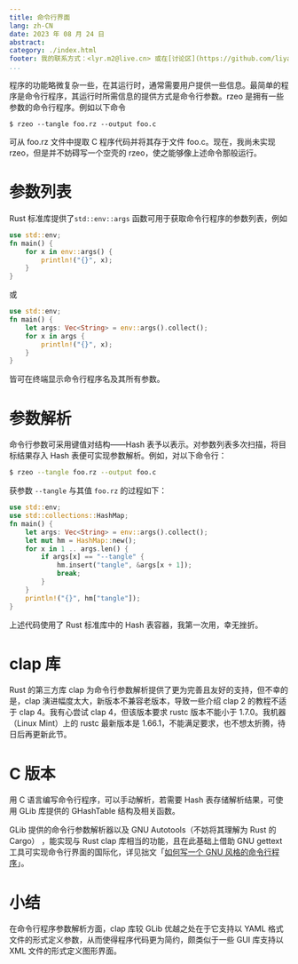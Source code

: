 ```yaml
---
title: 命令行界面
lang: zh-CN
date: 2023 年 08 月 24 日
abstract: 
category: ./index.html
footer: 我的联系方式：<lyr.m2@live.cn> 或在[讨论区](https://github.com/liyanrui/liyanrui.github.io/issues)提问。
...
```


程序的功能略微复杂一些，在其运行时，通常需要用户提供一些信息。最简单的程序是命令行程序，其运行时所需信息的提供方式是命令行参数。rzeo 是拥有一些参数的命令行程序。例如以下命令

```shell
$ rzeo --tangle foo.rz --output foo.c
```

可从 foo.rz 文件中提取 C 程序代码并将其存于文件 foo.c。现在，我尚未实现 rzeo，但是并不妨碍写一个空壳的 rzeo，使之能够像上述命令那般运行。


# 参数列表

Rust 标准库提供了`std::env::args` 函数可用于获取命令行程序的参数列表，例如

```RUST
use std::env;
fn main() {
    for x in env::args() {
        println!("{}", x);
    }
}
```

或

```RUST
use std::env;
fn main() {
    let args: Vec<String> = env::args().collect();
    for x in args {
        println!("{}", x);
    }
}
```

皆可在终端显示命令行程序名及其所有参数。

# 参数解析

命令行参数可采用键值对结构——Hash 表予以表示。对参数列表多次扫描，将目标结果存入 Hash 表便可实现参数解析。例如，对以下命令行：

```BASH
$ rzeo --tangle foo.rz --output foo.c
```

获参数 `--tangle` 与其值 `foo.rz` 的过程如下：

```rust
use std::env;
use std::collections::HashMap;
fn main() {
    let args: Vec<String> = env::args().collect();
    let mut hm = HashMap::new();
    for x in 1 .. args.len() {
        if args[x] == "--tangle" {
            hm.insert("tangle", &args[x + 1]);
            break;
        }
    }
    println!("{}", hm["tangle"]);
}
```

上述代码使用了 Rust 标准库中的 Hash 表容器，我第一次用，幸无挫折。

# clap 库

Rust 的第三方库 clap 为命令行参数解析提供了更为完善且友好的支持，但不幸的是，clap 演进幅度太大，新版本不兼容老版本，导致一些介绍 clap 2 的教程不适于 clap 4。我有心尝试 clap 4，但该版本要求 rustc 版本不能小于 1.7.0。我机器（Linux Mint）上的 rustc 最新版本是 1.66.1，不能满足要求，也不想太折腾，待日后再更新此节。

# C 版本

用 C 语言编写命令行程序，可以手动解析，若需要 Hash 表存储解析结果，可使用 GLib 库提供的 GHashTable 结构及相关函数。

GLib 提供的命令行参数解析器以及 GNU Autotools（不妨将其理解为 Rust 的 Cargo） ，能实现与 Rust clap 库相当的功能，且在此基础上借助 GNU gettext 工具可实现命令行界面的国际化，详见拙文「[如何写一个 GNU 风格的命令行程序](https://segmentfault.com/a/1190000004321899)」。


# 小结

在命令行程序参数解析方面，clap 库较 GLib 优越之处在于它支持以 YAML 格式文件的形式定义参数，从而使得程序代码更为简约，颇类似于一些 GUI 库支持以 XML 文件的形式定义图形界面。
